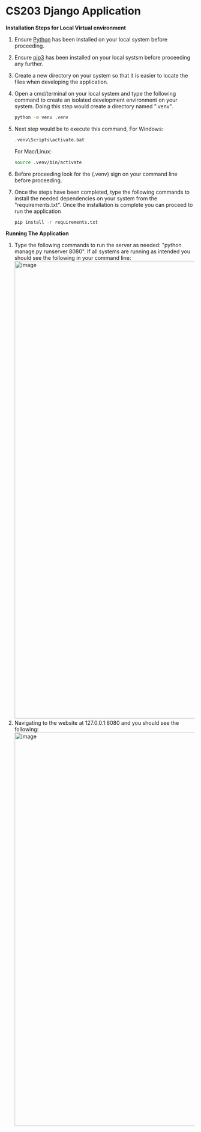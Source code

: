 # CS203 Django Application


**Installation Steps for Local Virtual environment**
1) Ensure [Python](https://www.python.org/downloads/) has been installed on your local system before proceeding.

2) Ensure [pip3](https://cloudzy.com/blog/pip-upgrade/) has been installed on your local systsm before proceeding any further. 

3) Create a new directory on your system so that it is easier to locate the files when developing the application.

4) Open a cmd/terminal on your local system and type the following command to create an isolated development environment on your system. Doing this step would create a directory named ".venv".
    ```bash
    python -m venv .venv
    ```

5) Next step would be to execute this command,
   For Windows:
     ```bash
     .venv\Scripts\activate.bat
      ```
    For Mac/Linux:
    ```bash
    source .venv/bin/activate
    ```
6) Before proceeding look for the (.venv) sign on your command line before proceeding.

7) Once the steps have been completed, type the following commands to install the needed dependencies on your system from the "requirements.txt". Once the installation is complete you can proceed to run the application
    ```bash
   pip install -r requirements.txt
    ```


**Running The Application**
1) Type the following commands to run the server as needed:
    "python manage.py runserver 8080".
    If all systems are running as intended you should see the following in your command line:
    <img width="1217" alt="image" src="https://github.com/LostFoundT4/main/assets/116057891/fce55caf-ba34-42d5-a56d-20beaf54f256">
2) Navigating to the website at 127.0.0.1:8080 and you should see the following:
    <img width="1047" alt="image" src="https://github.com/LostFoundT4/main/assets/116057891/d6f83cf2-9046-49f4-a8c2-fa75841ffebf">











     
